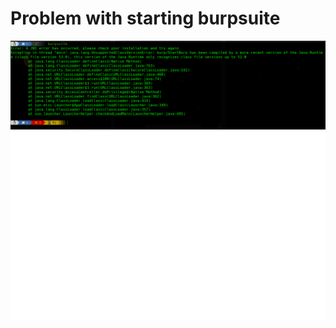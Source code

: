 # Problem with starting burpsuite

![](https://github.com/Warning17/solveburps/blob/af9e20c104d234b12c72be9532a4a43ea0f26034/Captura%20de%20pantalla%202021-04-03%20171714.png)
![Alt text](https://github.com/Warning17/solveburps/blob/bbafbb958c054b153b126be07dab5143571c089d/carbon.svg)
